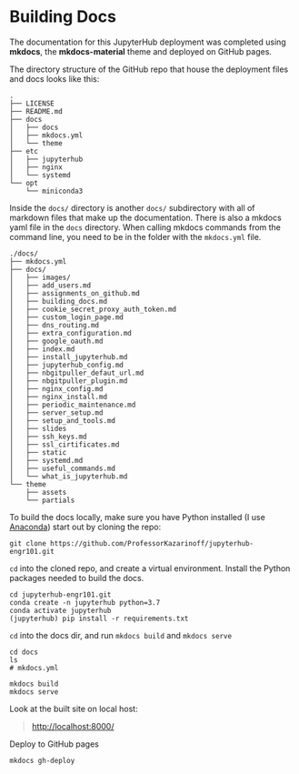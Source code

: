 # Building Docs

The documentation for this JupyterHub deployment was completed using **mkdocs**, the **mkdocs-material** theme and deployed on GitHub pages.

The directory structure of the GitHub repo that house the deployment files and docs looks like this:

```text
.
├── LICENSE
├── README.md
├── docs
│   ├── docs
│   ├── mkdocs.yml
│   └── theme
├── etc
│   ├── jupyterhub
│   ├── nginx
│   └── systemd
└── opt
    └── miniconda3
```


Inside the ```docs/``` directory is another ```docs/``` subdirectory with all of markdown files that make up the documentation. There is also a mkdocs yaml file in the ```docs``` directory. When calling mkdocs commands from the command line, you need to be in the folder with the ```mkdocs.yml``` file.

```text
./docs/
├── mkdocs.yml
├── docs/
│   ├── images/
│   ├── add_users.md
│   ├── assignments_on_github.md
│   ├── building_docs.md
│   ├── cookie_secret_proxy_auth_token.md
│   ├── custom_login_page.md
│   ├── dns_routing.md
│   ├── extra_configuration.md
│   ├── google_oauth.md
│   ├── index.md
│   ├── install_jupyterhub.md
│   ├── jupyterhub_config.md
│   ├── nbgitpuller_defaut_url.md
│   ├── nbgitpuller_plugin.md
│   ├── nginx_config.md
│   ├── nginx_install.md
│   ├── periodic_maintenance.md
│   ├── server_setup.md
│   ├── setup_and_tools.md
│   ├── slides
│   ├── ssh_keys.md
│   ├── ssl_cirtificates.md
│   ├── static
│   ├── systemd.md
│   ├── useful_commands.md
│   └── what_is_jupyterhub.md
└── theme
    ├── assets
    └── partials
```

To build the docs locally, make sure you have Python installed (I use [Anaconda](https://anaconda.com/downloads)) start out by cloning the repo:

```text
git clone https://github.com/ProfessorKazarinoff/jupyterhub-engr101.git
```

```cd``` into the cloned repo, and create a virtual environment. Install the Python packages needed to build the docs.

```text
cd jupyterhub-engr101.git
conda create -n jupyterhub python=3.7
conda activate jupyterhub
(jupyterhub) pip install -r requirements.txt
```

```cd``` into the docs dir, and run ```mkdocs build``` and ```mkdocs serve```

```text
cd docs
ls
# mkdocs.yml

mkdocs build
mkdocs serve
```

Look at the built site on local host:

 > [http://localhost:8000/](http://localhost:8000/)
 
Deploy to GitHub pages

```text
mkdocs gh-deploy
```

